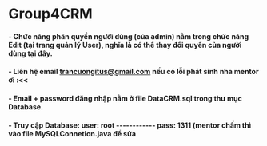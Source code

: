 # Group4CRM
 #### - Chức năng phân quyền người dùng (của admin) nằm trong chức năng Edit (tại trang quản lý User), nghĩa là có thể thay đổi quyền của người dùng tại đây.

#### - Liên hệ email trancuongitus@gmail.com nếu có lỗi phát sinh nha mentor ơi :<<

#### - Email + password đăng nhập nằm ở file DataCRM.sql trong thư mục Database.

#### - Truy cập Database: user: root ------------ pass: 1311 (mentor chấm thì vào file MySQLConnetion.java để sửa

